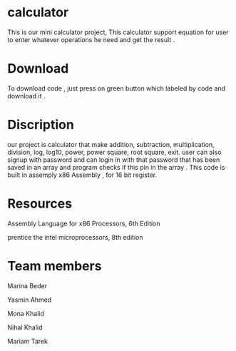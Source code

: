 # calculator
This is our mini calculator project, This calculator support equation for user to enter whatever operations he need
and get the result . 
# Download
To download code , just press on green button which labeled by code and download it .
# Discription
our project is calculator that make addition, subtraction, multiplication, division, log, log10, power, power square, root square, exit. user can also signup with password and can login in with that password that has been saved in an array and program checks if this pin in the array . 
This code is built in assemply x86 Assembly , for 16 bit register.
# Resources
Assembly Language for x86 Processors, 6th Edition

prentice the intel microprocessors, 8th edition
# Team members

Marina Beder

Yasmin Ahmed

Mona Khalid

Nihal Khalid

Mariam Tarek

